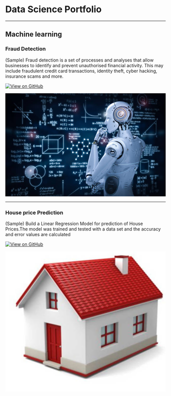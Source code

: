 # Data Science Portfolio

---

## Machine learning

### Fraud Detection
(Sample)
Fraud detection is a set of processes and analyses that allow businesses to identify and prevent unauthorised financial activity. This may include fraudulent credit card transactions, identity theft, cyber hacking, insurance scams and more.

[![View on GitHub](https://img.shields.io/badge/GitHub-View_on_GitHub-blue?logo=GitHub)](https://github.com/sajankedia/fraud_detection)

<center><img src="assets/img/ml.jpg"/></center>

---
### House price Prediction
(Sample)
Build a Linear Regression Model for prediction of House Prices.The model was trained and tested with a data set and the accuracy and error values are calculated

[![View on GitHub](https://img.shields.io/badge/GitHub-View_on_GitHub-blue?logo=GitHub)](https://github.com/sajankedia/fraud_detection)

<center><img src="assets/img/house.jpg"/></center>
